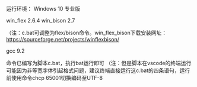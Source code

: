 运行环境：
Windows 10 专业版

win_flex 2.6.4
win_bison 2.7

（注：c.bat可调整为flex/bison命令。win_flex_bison下载安装网址：https://sourceforge.net/projects/winflexbison/

gcc 9.2

命令已编写为脚本c.bat，执行bat运行即可
（注：但是脚本在vscode的终端运行可能因为非等宽字体引起格式问题，建议终端直接运行这c.bat的四条语句，运行前使用命令chcp 65001切换编码至UTF-8